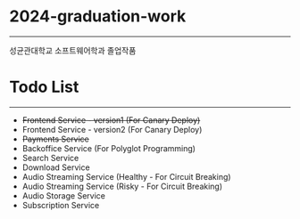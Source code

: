# 2024-graduation-work
---
성균관대학교 소프트웨어학과 졸업작품

# Todo List
---
* ~~Frontend Service - version1 (For Canary Deploy)~~
* Frontend Service - version2 (For Canary Deploy)
* ~~Payments Service~~
* Backoffice Service (For Polyglot Programming)
* Search Service
* Download Service
* Audio Streaming Service (Healthy - For Circuit Breaking)
* Audio Streaming Service (Risky - For Circuit Breaking)
* Audio Storage Service
* Subscription Service


